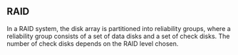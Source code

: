 ## RAID
In a RAID system, the disk array is partitioned into reliability groups, where
a reliability group consists of a set of data disks and a set of check disks. The number
of check disks depends on the RAID level chosen.

